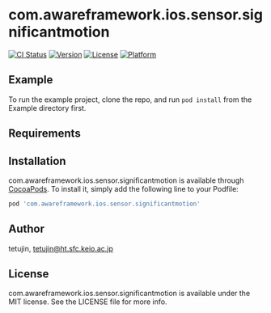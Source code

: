 # com.awareframework.ios.sensor.significantmotion

[![CI Status](https://img.shields.io/travis/tetujin/com.awareframework.ios.sensor.significantmotion.svg?style=flat)](https://travis-ci.org/tetujin/com.awareframework.ios.sensor.significantmotion)
[![Version](https://img.shields.io/cocoapods/v/com.awareframework.ios.sensor.significantmotion.svg?style=flat)](https://cocoapods.org/pods/com.awareframework.ios.sensor.significantmotion)
[![License](https://img.shields.io/cocoapods/l/com.awareframework.ios.sensor.significantmotion.svg?style=flat)](https://cocoapods.org/pods/com.awareframework.ios.sensor.significantmotion)
[![Platform](https://img.shields.io/cocoapods/p/com.awareframework.ios.sensor.significantmotion.svg?style=flat)](https://cocoapods.org/pods/com.awareframework.ios.sensor.significantmotion)

## Example

To run the example project, clone the repo, and run `pod install` from the Example directory first.

## Requirements

## Installation

com.awareframework.ios.sensor.significantmotion is available through [CocoaPods](https://cocoapods.org). To install
it, simply add the following line to your Podfile:

```ruby
pod 'com.awareframework.ios.sensor.significantmotion'
```

## Author

tetujin, tetujin@ht.sfc.keio.ac.jp

## License

com.awareframework.ios.sensor.significantmotion is available under the MIT license. See the LICENSE file for more info.
